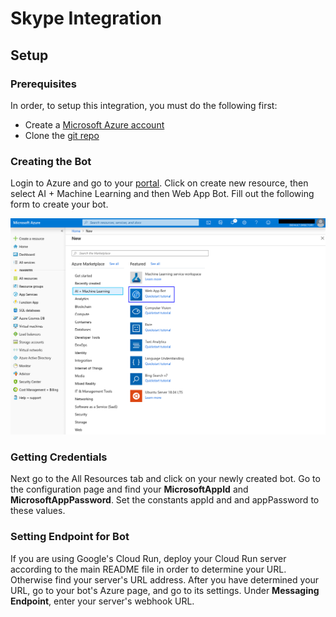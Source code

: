 # Skype Integration

## Setup

### Prerequisites

In order, to setup this integration, you must do the following first:
- Create a
[Microsoft Azure account](http://developer.twitter.com/en/apply/user)
- Clone the [git repo](https://OUR_GIT_REPO)

### Creating the Bot

Login to Azure and go to your [portal](https://portal.azure.com/#home). Click on
create new resource, then select AI + Machine Learning and then Web App Bot.
Fill out the following form to create your bot.

![alt text](images/skype-creating-the-bot.png)

### Getting Credentials

Next go to the All Resources tab and click on your newly created bot. Go to the
configuration page and find your __MicrosoftAppId__ and
__MicrosoftAppPassword__. Set the constants appId and and appPassword to these
values.

### Setting Endpoint for Bot


If you are using Google's Cloud Run, deploy your Cloud Run server according to
the main README file in order to determine your URL. Otherwise find your
server's URL address. After you have determined your URL, go to your bot's Azure
page, and go to its settings. Under __Messaging Endpoint__, enter your server's
webhook URL.